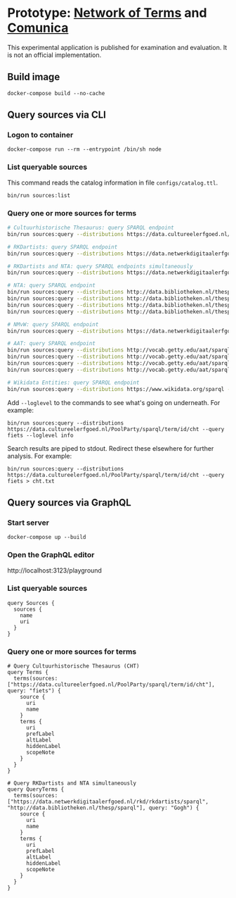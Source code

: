 Prototype: [Network of Terms](https://www.netwerkdigitaalerfgoed.nl/en/knowledge-services/usable-digital-heritage/network-of-terms/) and [Comunica](https://comunica.linkeddatafragments.org/)
==============================

This experimental application is published for examination and evaluation. It is not an official implementation.

## Build image

    docker-compose build --no-cache

## Query sources via CLI

### Logon to container

    docker-compose run --rm --entrypoint /bin/sh node

### List queryable sources

This command reads the catalog information in file `configs/catalog.ttl`.

    bin/run sources:list

### Query one or more sources for terms

```bash
# Cultuurhistorische Thesaurus: query SPARQL endpoint
bin/run sources:query --distributions https://data.cultureelerfgoed.nl/PoolParty/sparql/term/id/cht --query fiets

# RKDartists: query SPARQL endpoint
bin/run sources:query --distributions https://data.netwerkdigitaalerfgoed.nl/rkd/rkdartists/sparql --query Gogh

# RKDartists and NTA: query SPARQL endpoints simultaneously
bin/run sources:query --distributions https://data.netwerkdigitaalerfgoed.nl/rkd/rkdartists/sparql,http://data.bibliotheken.nl/thesp/sparql --query Gogh

# NTA: query SPARQL endpoint
bin/run sources:query --distributions http://data.bibliotheken.nl/thesp/sparql --query Wieringa
bin/run sources:query --distributions http://data.bibliotheken.nl/thesp/sparql --query "'Wier*'"
bin/run sources:query --distributions http://data.bibliotheken.nl/thesp/sparql --query "Wieringa OR Mulisch"
bin/run sources:query --distributions http://data.bibliotheken.nl/thesp/sparql --query "Jan AND Vries"

# NMvW: query SPARQL endpoint
bin/run sources:query --distributions https://data.netwerkdigitaalerfgoed.nl/NMVW/thesaurus/sparql --query eiland

# AAT: query SPARQL endpoint
bin/run sources:query --distributions http://vocab.getty.edu/aat/sparql --query schilderij
bin/run sources:query --distributions http://vocab.getty.edu/aat/sparql --query "schil*"
bin/run sources:query --distributions http://vocab.getty.edu/aat/sparql --query "schilderij OR tekening"
bin/run sources:query --distributions http://vocab.getty.edu/aat/sparql --query "cartoon* OR prent*"

# Wikidata Entities: query SPARQL endpoint
bin/run sources:query --distributions https://www.wikidata.org/sparql --query Rembrandt
```

Add `--loglevel` to the commands to see what's going on underneath. For example:

    bin/run sources:query --distributions https://data.cultureelerfgoed.nl/PoolParty/sparql/term/id/cht --query fiets --loglevel info

Search results are piped to stdout. Redirect these elsewhere for further analysis. For example:

    bin/run sources:query --distributions https://data.cultureelerfgoed.nl/PoolParty/sparql/term/id/cht --query fiets > cht.txt

## Query sources via GraphQL

### Start server

    docker-compose up --build

### Open the GraphQL editor

http://localhost:3123/playground

### List queryable sources

```
query Sources {
  sources {
    name
    uri
  }
}
```

### Query one or more sources for terms

```
# Query Cultuurhistorische Thesaurus (CHT)
query Terms {
  terms(sources: ["https://data.cultureelerfgoed.nl/PoolParty/sparql/term/id/cht"], query: "fiets") {
    source {
      uri
      name
    }
    terms {
      uri
      prefLabel
      altLabel
      hiddenLabel
      scopeNote
    }
  }
}
```

```
# Query RKDartists and NTA simultaneously
query QueryTerms {
  terms(sources: ["https://data.netwerkdigitaalerfgoed.nl/rkd/rkdartists/sparql", "http://data.bibliotheken.nl/thesp/sparql"], query: "Gogh") {
    source {
      uri
      name
    }
    terms {
      uri
      prefLabel
      altLabel
      hiddenLabel
      scopeNote
    }
  }
}
```
